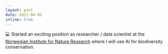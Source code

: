 ```yaml
---
layout: post
date: 2021-04-01
inline: true
---
```


💻 Started an exciting position as researcher / data scientist at the [Norwegian Institute for Nature Research](https://www.nina.no/english/home) where I will use AI for biodiversity conservation.
